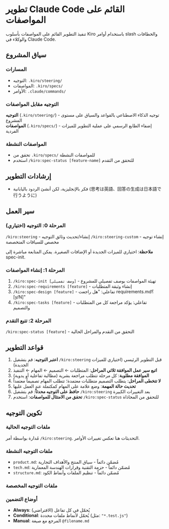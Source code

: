 # تطوير Claude Code القائم على المواصفات

تنفيذ التطوير القائم على المواصفات بأسلوب Kiro باستخدام أوامر slash والخطافات والوكلاء في Claude Code.

## سياق المشروع

### المسارات
- التوجيه: `.kiro/steering/`
- المواصفات: `.kiro/specs/`
- الأوامر: `.claude/commands/`

### التوجيه مقابل المواصفات

**التوجيه** (`.kiro/steering/`) - توجيه الذكاء الاصطناعي بالقواعد والسياق على مستوى المشروع  
**المواصفات** (`.kiro/specs/`) - إضفاء الطابع الرسمي على عملية التطوير للميزات الفردية

### المواصفات النشطة
- تحقق من `.kiro/specs/` للمواصفات النشطة
- استخدم `/kiro:spec-status [feature-name]` للتحقق من التقدم

## إرشادات التطوير
- فكر بالإنجليزية، لكن أنشئ الردود باليابانية (思考は英語、回答の生成は日本語で行うように)

## سير العمل

### المرحلة 0: التوجيه (اختياري)
`/kiro:steering` - إنشاء/تحديث وثائق التوجيه
`/kiro:steering-custom` - إنشاء توجيه مخصص للسياقات المتخصصة

**ملاحظة**: اختياري للميزات الجديدة أو الإضافات الصغيرة. يمكن المتابعة مباشرة إلى spec-init.

### المرحلة 1: إنشاء المواصفات
1. `/kiro:spec-init [وصف تفصيلي]` - تهيئة المواصفات بوصف تفصيلي للمشروع
2. `/kiro:spec-requirements [feature]` - إنشاء وثيقة المتطلبات
3. `/kiro:spec-design [feature]` - تفاعلي: "هل راجعت requirements.md؟ [y/N]"
4. `/kiro:spec-tasks [feature]` - تفاعلي: يؤكد مراجعة كل من المتطلبات والتصميم

### المرحلة 2: تتبع التقدم
`/kiro:spec-status [feature]` - التحقق من التقدم والمراحل الحالية

## قواعد التطوير
1. **اعتبر التوجيه**: قم بتشغيل `/kiro:steering` قبل التطوير الرئيسي (اختياري للميزات الجديدة)
2. **اتبع سير عمل الموافقة ثلاثي المراحل**: المتطلبات ← التصميم ← المهام ← التنفيذ
3. **الموافقة مطلوبة**: كل مرحلة تتطلب مراجعة بشرية (مطالبة تفاعلية أو يدوية)
4. **لا تتخطى المراحل**: يتطلب التصميم متطلبات معتمدة؛ تتطلب المهام تصميماً معتمداً
5. **تحديث حالة المهمة**: وضع علامة على المهام كمكتملة عند العمل عليها
6. **حافظ على التوجيه محدثاً**: قم بتشغيل `/kiro:steering` بعد التغييرات الكبيرة
7. **تحقق من الامتثال للمواصفات**: استخدم `/kiro:spec-status` للتحقق من المحاذاة

## تكوين التوجيه

### ملفات التوجيه الحالية
مُدارة بواسطة أمر `/kiro:steering`. التحديثات هنا تعكس تغييرات الأوامر.

### ملفات التوجيه النشطة
- `product.md`: مُضمّن دائماً - سياق المنتج والأهداف التجارية
- `tech.md`: مُضمّن دائماً - حزمة التقنية وقرارات الهندسة المعمارية
- `structure.md`: مُضمّن دائماً - تنظيم الملفات وأنماط الكود

### ملفات التوجيه المخصصة
<!-- يُضاف بواسطة أمر /kiro:steering-custom -->
<!-- التنسيق: 
- `filename.md`: الوضع - النمط (الأنماط) - الوصف
  الوضع: Always|Conditional|Manual
  النمط: أنماط الملفات للوضع الشرطي
-->

### أوضاع التضمين
- **Always**: يُحمّل في كل تفاعل (الافتراضي)
- **Conditional**: يُحمّل لأنماط ملفات محددة (مثل: `"*.test.js"`)
- **Manual**: المرجع مع صيغة `@filename.md`